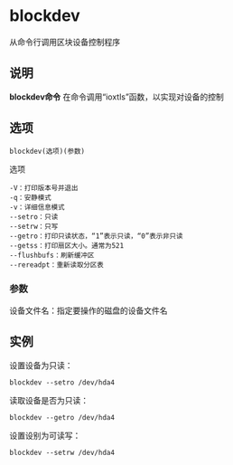blockdev
===

从命令行调用区块设备控制程序

## 说明

**blockdev命令** 在命令调用“ioxtls”函数，以实现对设备的控制

## 选项

```
blockdev(选项)(参数)
```

选项

```
-V：打印版本号并退出
-q：安静模式
-v：详细信息模式
--setro：只读
--setrw：只写
--getro：打印只读状态，“1”表示只读，“0”表示非只读
--getss：打印扇区大小。通常为521
--flushbufs：刷新缓冲区
--rereadpt：重新读取分区表
```

### 参数  

设备文件名：指定要操作的磁盘的设备文件名

## 实例

设置设备为只读：

```
blockdev --setro /dev/hda4
```

读取设备是否为只读：

```
blockdev --getro /dev/hda4
```

设置设别为可读写：

```
blockdev --setrw /dev/hda4
```


